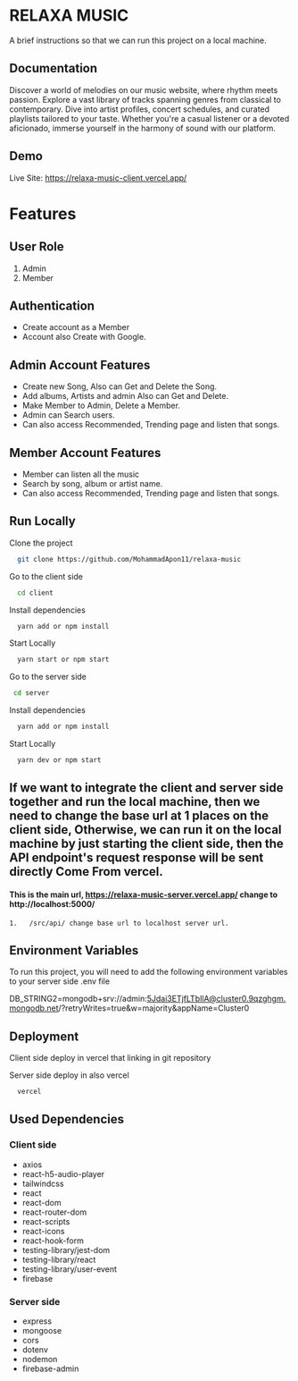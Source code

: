 
# RELAXA MUSIC

A brief instructions so that we can run this project on a local machine.

## Documentation

Discover a world of melodies on our music website, where rhythm meets passion. Explore a vast library of tracks spanning genres from classical to contemporary. Dive into artist profiles, concert schedules, and curated playlists tailored to your taste. Whether you're a casual listener or a devoted aficionado, immerse yourself in the harmony of sound with our platform.

## Demo
Live Site:
https://relaxa-music-client.vercel.app/

# Features

## User Role
1. Admin
2. Member

## Authentication
- Create account as a Member
- Account also Create with Google.
 
## Admin Account Features

- Create new Song, Also can Get and Delete the Song.
- Add albums, Artists and admin Also can Get and Delete.
- Make Member to Admin, Delete a Member.
- Admin can Search users.
- Can also access Recommended, Trending page and listen that songs.

## Member Account Features

- Member can listen all the music
- Search by song, album or artist name. 
- Can also access Recommended, Trending page and listen that songs.


## Run Locally
Clone the project

```bash
  git clone https://github.com/MohammadApon11/relaxa-music
```

Go to the client side

```bash
  cd client
```

Install dependencies

```bash
  yarn add or npm install
```

Start Locally

```bash
  yarn start or npm start
```
Go to the server side

```bash
 cd server
```

Install dependencies

```bash
  yarn add or npm install
```
Start Locally

```bash
  yarn dev or npm start
```
## If we want to integrate the client and server side together and run the local machine, then we need to change the base url at 1 places on the client side, Otherwise, we can run it on the local machine by just starting the client side, then the API endpoint's request response will be sent directly Come From vercel.

#### This is the main url, https://relaxa-music-server.vercel.app/ change to http://localhost:5000/

```http
1.   /src/api/ change base url to localhost server url.
```

## Environment Variables
To run this project, you will need to add the following environment variables to your server side .env file

DB_STRING2=mongodb+srv://admin:5Jdai3ETjfLTbIlA@cluster0.9qzghgm.mongodb.net/?retryWrites=true&w=majority&appName=Cluster0

## Deployment
Client side deploy in vercel that linking in git repository

Server side deploy in also vercel

```bash
  vercel
```
## Used Dependencies

### Client side
- axios
- react-h5-audio-player
- tailwindcss
- react
- react-dom
- react-router-dom
- react-scripts
- react-icons
- react-hook-form
- testing-library/jest-dom
- testing-library/react
- testing-library/user-event
- firebase

### Server side
- express
- mongoose
- cors
- dotenv
- nodemon
- firebase-admin
